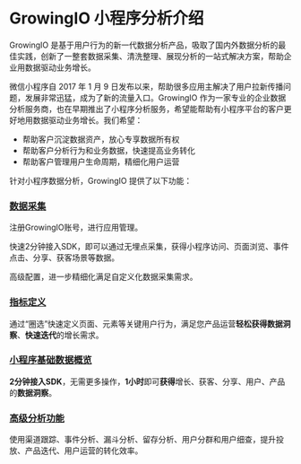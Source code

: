 # GrowingIO 小程序分析介绍

GrowingIO 是基于用户行为的新一代数据分析产品，吸取了国内外数据分析的最佳实践，创新了一整套数据采集、清洗整理、展现分析的一站式解决方案，帮助企业用数据驱动业务增长。

微信小程序自 2017 年 1 月 9 日发布以来，帮助很多应用主解决了用户拉新传播问题，发展非常迅猛，成为了新的流量入口。GrowingIO 作为一家专业的企业数据分析服务商，也在早期推出了小程序分析服务，希望能帮助有小程序平台的客户更好地用数据驱动业务增长。我们希望：

* 帮助客户沉淀数据资产，放心专享数据所有权
* 帮助客户分析行为和业务数据，快速提高业务转化
* 帮助客户管理用户生命周期，精细化用户运营

针对小程序数据分析，GrowingIO 提供了以下功能：

### ​[数据采集](/miniprogram/~/drafts/-LGy_1hmiwBrQYfRejJr/primary/tag-management)​ <a id="shu-ju-cai-ji"></a>

注册GrowingIO账号，进行应用管理。

快速2分钟接入SDK，即可以通过无埋点采集，获得小程序访问、页面浏览、事件点击、分享、获客场景等数据。

高级配置，进一步精细化满足自定义化数据采集需求。

### ​[指标定义](/miniprogram/~/drafts/-LGy_1hmiwBrQYfRejJr/primary/metric-definition)​ <a id="zhi-biao-ding-yi"></a>

通过“圈选”快速定义页面、元素等关键用户行为，满足您产品运营**轻松获得数据洞察**、**快速迭代**的增长需求。

### ​[小程序基础数据概览](/miniprogram/~/drafts/-LGy_1hmiwBrQYfRejJr/primary/dashboard-overview)​ <a id="xiao-cheng-xu-ji-chu-shu-ju-gai-lan"></a>

**2分钟接入SDK**，无需更多操作，**1小时**即可**获得**增长、获客、分享、用户、产品的**数据洞察**。

### ​[高级分析功能](/miniprogram/~/drafts/-LGy_1hmiwBrQYfRejJr/primary/data-analytics)​ <a id="gao-ji-fen-xi-gong-neng"></a>

使用渠道跟踪、事件分析、漏斗分析、留存分析、用户分群和用户细查，提升投放、产品迭代、用户运营的转化效率。



